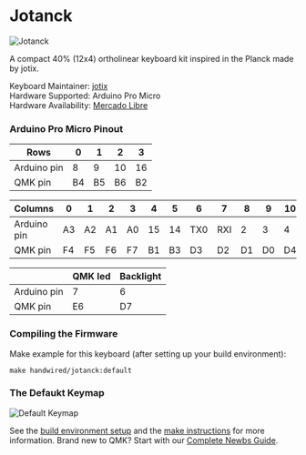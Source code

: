 # Jotanck

![Jotanck](https://i.imgur.com/bBfO4L2.jpg)

A compact 40% (12x4) ortholinear keyboard kit inspired in the Planck made by jotix.

Keyboard Maintainer: [jotix](https://github.com/jotix)  
Hardware Supported: Arduino Pro Micro  
Hardware Availability: [Mercado Libre](https://articulo.mercadolibre.com.ar/MLA-771696548-teclado-mecanico-handwired-black-switchs-pbt-keycaps-_JM)

### Arduino Pro Micro Pinout

| Rows        | 0  | 1  | 2  | 3  |
|-------------|----|----|----|----|
| Arduino pin | 8  | 9  | 10 | 16 |
| QMK pin     | B4 | B5 | B6 | B2 |

| Columns     | 0  | 1  | 2  | 3  | 4  | 5  | 6   | 7   | 8  | 9  | 10 | 11 |
|-------------|----|----|----|----|----|----|-----|-----|----|----|----|----|
| Arduino pin | A3 | A2 | A1 | A0 | 15 | 14 | TX0 | RXI | 2  | 3  | 4  | 5  |
| QMK pin     | F4 | F5 | F6 | F7 | B1 | B3 | D3  | D2  | D1 | D0 | D4 | C6 |

|             | QMK led   | Backlight |
|-------------|-----------|-----------|
| Arduino pin | 7         | 6         |
| QMK pin     | E6        | D7        |

### Compiling the Firmware

Make example for this keyboard (after setting up your build environment):

    make handwired/jotanck:default

### The Defaukt Keymap

![Default Keymap](https://i.imgur.com/waiMs6I.jpg)

See the [build environment setup](https://docs.qmk.fm/#/getting_started_build_tools) and the [make instructions](https://docs.qmk.fm/#/getting_started_make_guide) for more information. Brand new to QMK? Start with our [Complete Newbs Guide](https://docs.qmk.fm/#/newbs).

